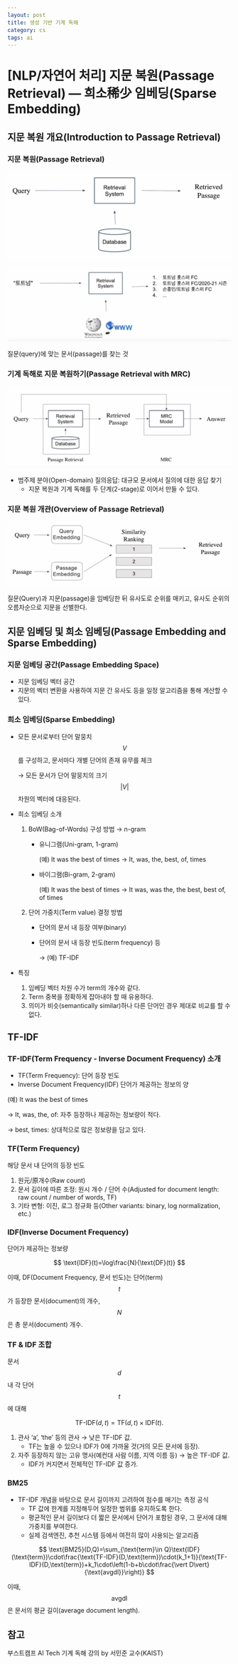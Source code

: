 ```yaml
---
layout: post
title: 생성 기반 기계 독해
category: cs
tags: ai
---
```


# [NLP/자연어 처리] 지문 복원(Passage Retrieval) — 희소稀少 임베딩(Sparse Embedding)

## 지문 복원 개요(Introduction to Passage Retrieval)

### 지문 복원(Passage Retrieval)

![2023-06-06-mrc-4-fig-0](../../../assets/img/mrc/2023-06-06-mrc-4-fig-0.png)

![2023-06-06-mrc-4-fig-1](../../../assets/img/mrc/2023-06-06-mrc-4-fig-1.png)

질문(query)에 맞는 문서(passage)를 찾는 것

### 기계 독해로 지문 복원하기(Passage Retrieval with MRC)

![2023-06-06-mrc-4-fig-2](../../../assets/img/mrc/2023-06-06-mrc-4-fig-2.png)

- 범주제 분야(Open-domain) 질의응답: 대규모 문서에서 질의에 대한 응답 찾기
    - 지문 복원과 기계 독해를 두 단계(2-stage)로 이어서 만들 수 있다.

### 지문 복원 개관(Overview of Passage Retrieval)

![2023-06-06-mrc-4-fig-3](../../../assets/img/mrc/2023-06-06-mrc-4-fig-3.png)

질문(Query)과 지문(passage)을 임베딩한 뒤 유사도로 순위를 매키고, 유사도 순위의 오름차순으로 지문을 선별한다.

## 지문 임베딩 및 희소 임베딩(Passage Embedding and Sparse Embedding)

### 지문 임베딩 공간(Passage Embedding Space)

- 지문 임베딩 벡터 공간
- 지문의 벡터 변환을 사용하여 지문 간 유사도 등을 일정 알고리즘을 통해 계산할 수 있다.

### 희소 임베딩(Sparse Embedding)

- 모든 문서로부터 단어 말뭉치 $$V$$를 구성하고, 문서마다 개별 단어의 존재 유무를 체크
    
    → 모든 문서가 단어 말뭉치의 크기 $$\vert V\vert$$ 차원의 벡터에 대응된다.
    
- 희소 임베딩 소개
    1. BoW(Bag-of-Words) 구성 방법 → n-gram
        - 유니그램(Uni-gram, 1-gram)
            
            (예) It was the best of times → It, was, the, best, of, times
            
        - 바이그램(Bi-gram, 2-gram)
            
            (예) It was the best of times → It was, was the, the best, best of, of times
            
    2. 단어 가중치(Term value) 결정 방법
        - 단어의 문서 내 등장 여부(binary)
        - 단어의 문서 내 등장 빈도(term frequency) 등
            
            → (예) TF-IDF
            
- 특징
    1. 임베딩 벡터 차원 수가 term의 개수와 같다.
    2. Term 중복을 정확하게 잡아내야 할 때 유용하다.
    3. 의미가 비슷(semantically similar)하나 다른 단어인 경우 제대로 비교를 할 수 없다.

## TF-IDF

### TF-IDF(Term Frequency - Inverse Document Frequency) 소개

- TF(Term Frequency): 단어 등장 빈도
- Inverse Document Frequency(IDF) 단어가 제공하는 정보의 양

(예) It was the best of times

→ It, was, the, of: 자주 등장하나 제공하는 정보량이 적다.

→ best, times: 상대적으로 많은 정보량을 담고 있다.

### TF(Term Frequency)

해당 문서 내 단어의 등장 빈도

1. 원元/原개수(Raw count)
2. 문서 길이에 따른 조정: 원시 개수 / 단어 수(Adjusted for document length: raw count / number of words, TF)
3. 기타 변형: 이진, 로그 정규화 등(Other variants: binary, log normalization, etc.)

### IDF(Inverse Document Frequency)

단어가 제공하는 정보량

$$
\text{IDF}(t)=\log\frac{N}{\text{DF}(t)}
$$

이때, DF(Document Frequency, 문서 빈도)는 단어(term) $$t$$가 등장한 문서(document)의 개수, $$N$$은 총 문서(document) 개수.

### TF & IDF 조합

문서 $$d$$ 내 각 단어 $$t$$에 대해

$$
\text{TF-IDF}(d,t)=\text{TF}(d,t)\times\text{IDF}(t).
$$

1. 관사 ‘a’, ‘the’ 등의 관사 → 낮은 TF-IDF 값.
    - TF는 높을 수 있으나 IDF가 0에 가까울 것(거의 모든 문서에 등장).
2. 자주 등장하지 않는 고유 명사(예컨대 사람 이름, 지역 이름 등) → 높은 TF-IDF 값.
    - IDF가 커지면서 전체적인 TF-IDF 값 증가.

### BM25

- TF-IDF 개념을 바탕으로 문서 길이까지 고려하여 점수를 매기는 측정 공식
    - TF 값에 한계를 지정해두어 일정한 범위를 유지하도록 한다.
    - 평균적인 문서 길이보다 더 짧은 문서에서 단어가 포함된 경우, 그 문서에 대해 가중치를 부여한다.
    - 실제 검색엔진, 추천 시스템 등에서 여전히 많이 사용되는 알고리즘

$$
\text{BM25}(D,Q)=\sum_{\text{term}\in Q}\text{IDF}(\text{term})\cdot\frac{\text{TF-IDF}(D,\text{term})\cdot(k_1+1)}{\text{TF-IDF}(D,\text{term})+k_1\cdot\left(1-b+b\cdot\frac{\vert D\vert}{\text{avgdl}}\right)}
$$

이때, $$\text{avgdl}$$은 문서의 평균 길이(average document length).

## 참고

부스트캠프 AI Tech 기계 독해 강의 by 서민준 교수(KAIST)